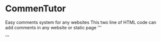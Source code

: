 # CommenTutor
Easy comments system for any websites
This two line of HTML code can add comments in any website or static page
'''
<div id="section42-comments"></div>
<script src="https://section42.herokuapp.com/sdk.min.js"></script>
'''
